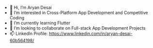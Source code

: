 - 👋 Hi, I’m Aryan Desai
- 👀 I’m interested in Cross-Platform App Development and Competitive Coding
- 🌱 I’m currently learning Flutter
- 💞️ I’m looking to collaborate on Full-stack App Development Projects
- 📫 LinkedIn Profile: https://www.linkedin.com/in/aryan-desai-60b564198/

<!---
elatedleo23409/elatedleo23409 is a ✨ special ✨ repository because its `README.md` (this file) appears on your GitHub profile.
You can click the Preview link to take a look at your changes.
--->

